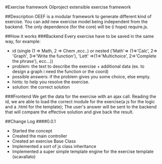 #Exercise framework
Oilproject extensible exercise framework

##Description
OEEF is a modular framework to generate different kind of exercise. You can add new exercise model being independent from the backend.
The only dependence (for the core) will be (i hope) require.js.

##How it works
###Backend
Every exercise have to be saved in the same way, for example:
* id (single (1 => Math, 2 => Chem ,ecc..) or nested ('Math'=> (1=>'Calc', 2=> 'Graph', 3=>'Write the function'), 'Lett' =>(1=>'Multichoice', 2=>'Complete the phrase'), ecc...))
* problem: the text to describe the exercise + additional data (ex. to design a graph i need the function or the coord)
* possible answers: if the problem gives you some choice, else empty.
* hints: to help you resolve the exercise.
* solution: the correct solution

###Frontend
We get the data for the exercise with an ajax call. Reading the id, we are able to load the correct module for the exercise(a js for the logic and a .html for the template);
The user's answer will be sent to the backend that will compare the effective solution and give back the result.

##Change Log
####0.0.1
* Started the concept
* Created the main controller
* Created an exercise Base Class
* Implemented a sort of js class inheritance
* Implemented a super simple template engine for the exercise template (scavallato)

